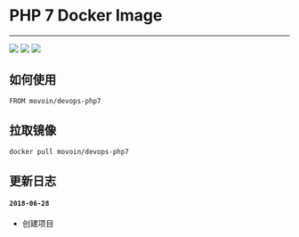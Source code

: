 # PHP 7 Docker Image

------

![](https://img.shields.io/badge/Category-DevOPS-yellow.svg)
![](https://img.shields.io/badge/Docker-1.12.3-blue.svg)
![](https://img.shields.io/badge/License-Private-red.svg)

## 如何使用

```
FROM movoin/devops-php7
```

## 拉取镜像

```
docker pull movoin/devops-php7
```

## 更新日志

#### `2018-06-28`

- 创建项目